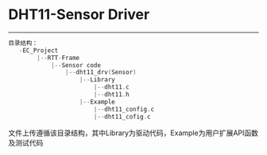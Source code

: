 # DHT11-Sensor Driver

---

```c
目录结构：
   -EC_Project
    	|--RTT-Frame
    		|--Sensor code
    			|--dht11_drv(Sensor)
    				|--Library
        				|--dht11.c
        				|--dht11.h
    				|--Example
        				|--dht11_config.c
        				|--dht11_cofig.c
```

文件上传遵循该目录结构，其中Library为驱动代码，Example为用户扩展API函数及测试代码
